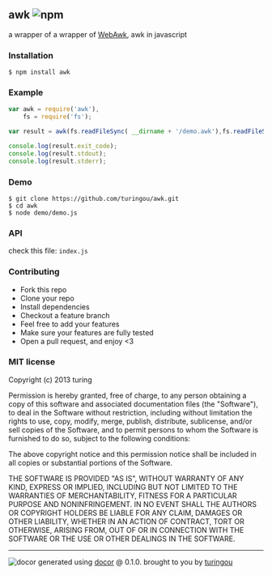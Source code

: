 ## awk ![npm](https://badge.fury.io/js/awk.png)

a wrapper of a wrapper of [WebAwk](https://github.com/agordon/webawk), awk in javascript

### Installation
````
$ npm install awk
````

### Example
````javascript
var awk = require('awk'),
    fs = require('fs');

var result = awk(fs.readFileSync( __dirname + '/demo.awk'),fs.readFileSync( __dirname + '/data.txt'));

console.log(result.exit_code);
console.log(result.stdout);
console.log(result.stderr);
````

### Demo
````
$ git clone https://github.com/turingou/awk.git
$ cd awk
$ node demo/demo.js
````

### API
check this file: `index.js`

### Contributing
- Fork this repo
- Clone your repo
- Install dependencies
- Checkout a feature branch
- Feel free to add your features
- Make sure your features are fully tested
- Open a pull request, and enjoy <3

### MIT license
Copyright (c) 2013 turing

Permission is hereby granted, free of charge, to any person obtaining a copy
of this software and associated documentation files (the "Software"), to deal
in the Software without restriction, including without limitation the rights
to use, copy, modify, merge, publish, distribute, sublicense, and/or sell
copies of the Software, and to permit persons to whom the Software is
furnished to do so, subject to the following conditions:

The above copyright notice and this permission notice shall be included in
all copies or substantial portions of the Software.

THE SOFTWARE IS PROVIDED "AS IS", WITHOUT WARRANTY OF ANY KIND, EXPRESS OR
IMPLIED, INCLUDING BUT NOT LIMITED TO THE WARRANTIES OF MERCHANTABILITY,
FITNESS FOR A PARTICULAR PURPOSE AND NONINFRINGEMENT. IN NO EVENT SHALL THE
AUTHORS OR COPYRIGHT HOLDERS BE LIABLE FOR ANY CLAIM, DAMAGES OR OTHER
LIABILITY, WHETHER IN AN ACTION OF CONTRACT, TORT OR OTHERWISE, ARISING FROM,
OUT OF OR IN CONNECTION WITH THE SOFTWARE OR THE USE OR OTHER DEALINGS IN
THE SOFTWARE.


---
![docor](https://cdn1.iconfinder.com/data/icons/windows8_icons_iconpharm/26/doctor.png)
generated using [docor](https://github.com/turingou/docor.git) @ 0.1.0. brought to you by [turingou](https://github.com/turingou)